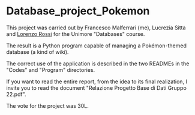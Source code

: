 # Database_project_Pokemon
This project was carried out by Francesco Malferrari (me), Lucrezia Sitta and [Lorenzo Rossi](https://github.com/SnowyCoder) for the Unimore "Databases" course.

The result is a Python program capable of managing a Pokémon-themed database (a kind of wiki).

The correct use of the application is described in the two READMEs in the "Codes" and "Program" directories.

If you want to read the entire report, from the idea to its final realization, I invite you to read the document "Relazione Progetto Base di Dati Gruppo 22.pdf".

The vote for the project was 30L.
